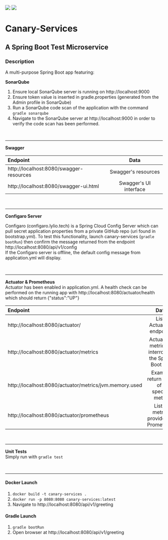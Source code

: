 ![](https://github.com/Lylio/image-repo/blob/master/logos/spring-boot.png?raw=true)
![](https://github.com/Lylio/image-repo/blob/master/logos/canary.png?raw=true)
# Canary-Services
## A Spring Boot Test Microservice

### Description
A multi-purpose Spring Boot app featuring:

**SonarQube**
1. Ensure local SonarQube server is running on http://localhost:9000
2. Ensure token value is inserted in gradle.properties (generated from the Admin profile in SonarQube)
3. Run a SonarQube code scan of the application with the command `gradle sonarqube` 
4. Navigate to the SonarQube server at http://localhost:9000 in order to verify the code scan has been performed.

<br>

- - -


**Swagger**

| Endpoint       | Data     |
| :------------- | :----------: |
| http://localhost:8080/swagger-resources | Swagger's resources
| http://localhost:8080/swagger-ui.html | Swagger's UI interface

<br>

---

**Configaro Server**

Configaro (configaro.lylio.tech) is a Spring Cloud Config Server which can pull secret application properties from a private GitHub repo (uri found in bootstrap.yml). To
test this functionality, launch canary-services (`gradle bootRun`) then confirm the message returned from the endpoint http://localhost:8080/api/v1/config  
If the Configaro server is offline, the default config message from application.yml will display.

<br>

---

**Actuator & Prometheus**  
Actuator has been enabled in application.yml. A health check can be performed on the running app with http://localhost:8080/actuator/health which should return {"status":"UP"}  



| Endpoint       | Data     |
| :------------- | :----------: |
| http://localhost:8080/actuator/ | Lists Actuator's endpoints|
| http://localhost:8080/actuator/metrics   | Actuator's metrics to interrogate the Spring Boot app| 
| http://localhost:8080/actuator/metrics/jvm.memory.used  | Example return value of a specific metric| 
| http://localhost:8080/actuator/prometheus | List of metrics provided by Prometheus|


<br>

- - -


**Unit Tests**  
  Simply run with `gradle test`

<br>
<hr>

#### Docker Launch
1. `docker build -t canary-services .`
2. `docker run -p 8080:8080 canary-services:latest`
3. Navigate to http://localhost:8080/api/v1/greeting

#### Gradle Launch
1. `gradle bootRun`
2. Open browser at http://localhost:8080/api/v1/greeting
